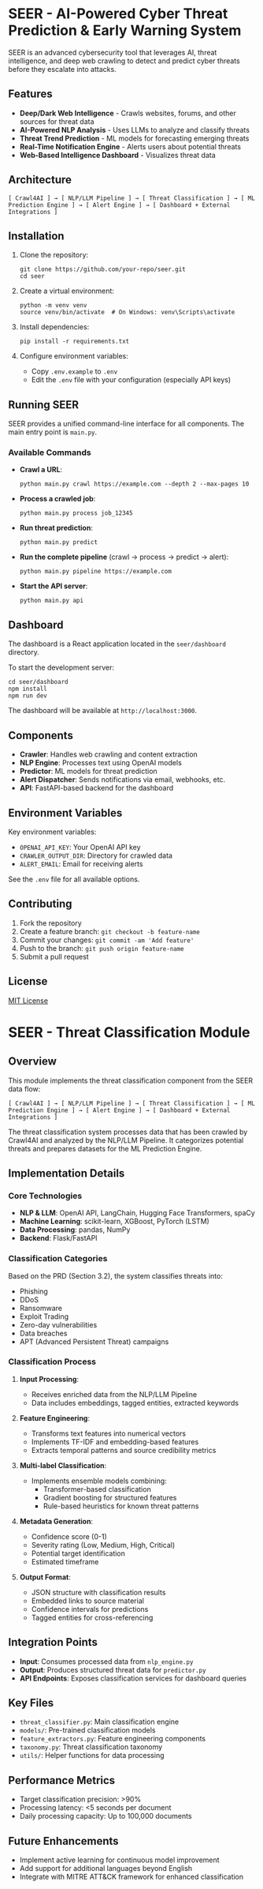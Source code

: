 # SEER - AI-Powered Cyber Threat Prediction & Early Warning System

SEER is an advanced cybersecurity tool that leverages AI, threat intelligence, and deep web crawling to detect and predict cyber threats before they escalate into attacks.

## Features

- **Deep/Dark Web Intelligence** - Crawls websites, forums, and other sources for threat data
- **AI-Powered NLP Analysis** - Uses LLMs to analyze and classify threats
- **Threat Trend Prediction** - ML models for forecasting emerging threats
- **Real-Time Notification Engine** - Alerts users about potential threats
- **Web-Based Intelligence Dashboard** - Visualizes threat data

## Architecture

```
[ Crawl4AI ] → [ NLP/LLM Pipeline ] → [ Threat Classification ] → [ ML Prediction Engine ] → [ Alert Engine ] → [ Dashboard + External Integrations ]
```

## Installation

1. Clone the repository:
   ```
   git clone https://github.com/your-repo/seer.git
   cd seer
   ```

2. Create a virtual environment:
   ```
   python -m venv venv
   source venv/bin/activate  # On Windows: venv\Scripts\activate
   ```

3. Install dependencies:
   ```
   pip install -r requirements.txt
   ```

4. Configure environment variables:
   - Copy `.env.example` to `.env`
   - Edit the `.env` file with your configuration (especially API keys)

## Running SEER

SEER provides a unified command-line interface for all components. The main entry point is `main.py`.

### Available Commands

- **Crawl a URL**:
  ```
  python main.py crawl https://example.com --depth 2 --max-pages 10
  ```

- **Process a crawled job**:
  ```
  python main.py process job_12345
  ```

- **Run threat prediction**:
  ```
  python main.py predict
  ```

- **Run the complete pipeline** (crawl → process → predict → alert):
  ```
  python main.py pipeline https://example.com
  ```

- **Start the API server**:
  ```
  python main.py api
  ```

## Dashboard

The dashboard is a React application located in the `seer/dashboard` directory.

To start the development server:

```
cd seer/dashboard
npm install
npm run dev
```

The dashboard will be available at `http://localhost:3000`.

## Components

- **Crawler**: Handles web crawling and content extraction
- **NLP Engine**: Processes text using OpenAI models
- **Predictor**: ML models for threat prediction
- **Alert Dispatcher**: Sends notifications via email, webhooks, etc.
- **API**: FastAPI-based backend for the dashboard

## Environment Variables

Key environment variables:

- `OPENAI_API_KEY`: Your OpenAI API key
- `CRAWLER_OUTPUT_DIR`: Directory for crawled data
- `ALERT_EMAIL`: Email for receiving alerts

See the `.env` file for all available options.

## Contributing

1. Fork the repository
2. Create a feature branch: `git checkout -b feature-name`
3. Commit your changes: `git commit -am 'Add feature'`
4. Push to the branch: `git push origin feature-name`
5. Submit a pull request

## License

[MIT License](LICENSE)

# SEER - Threat Classification Module

## Overview

This module implements the threat classification component from the SEER data flow:

```
[ Crawl4AI ] → [ NLP/LLM Pipeline ] → [ Threat Classification ] → [ ML Prediction Engine ] → [ Alert Engine ] → [ Dashboard + External Integrations ]
```

The threat classification system processes data that has been crawled by Crawl4AI and analyzed by the NLP/LLM Pipeline. It categorizes potential threats and prepares datasets for the ML Prediction Engine.

## Implementation Details

### Core Technologies

- **NLP & LLM**: OpenAI API, LangChain, Hugging Face Transformers, spaCy
- **Machine Learning**: scikit-learn, XGBoost, PyTorch (LSTM)
- **Data Processing**: pandas, NumPy
- **Backend**: Flask/FastAPI

### Classification Categories

Based on the PRD (Section 3.2), the system classifies threats into:
- Phishing
- DDoS
- Ransomware
- Exploit Trading
- Zero-day vulnerabilities
- Data breaches
- APT (Advanced Persistent Threat) campaigns

### Classification Process

1. **Input Processing**: 
   - Receives enriched data from the NLP/LLM Pipeline
   - Data includes embeddings, tagged entities, extracted keywords

2. **Feature Engineering**:
   - Transforms text features into numerical vectors
   - Implements TF-IDF and embedding-based features
   - Extracts temporal patterns and source credibility metrics

3. **Multi-label Classification**:
   - Implements ensemble models combining:
     - Transformer-based classification
     - Gradient boosting for structured features
     - Rule-based heuristics for known threat patterns

4. **Metadata Generation**:
   - Confidence score (0-1)
   - Severity rating (Low, Medium, High, Critical)
   - Potential target identification
   - Estimated timeframe

5. **Output Format**:
   - JSON structure with classification results
   - Embedded links to source material
   - Confidence intervals for predictions
   - Tagged entities for cross-referencing

## Integration Points

- **Input**: Consumes processed data from `nlp_engine.py`
- **Output**: Produces structured threat data for `predictor.py`
- **API Endpoints**: Exposes classification services for dashboard queries

## Key Files

- `threat_classifier.py`: Main classification engine
- `models/`: Pre-trained classification models
- `feature_extractors.py`: Feature engineering components
- `taxonomy.py`: Threat classification taxonomy
- `utils/`: Helper functions for data processing

## Performance Metrics

- Target classification precision: >90%
- Processing latency: <5 seconds per document
- Daily processing capacity: Up to 100,000 documents

## Future Enhancements

- Implement active learning for continuous model improvement
- Add support for additional languages beyond English
- Integrate with MITRE ATT&CK framework for enhanced classification
